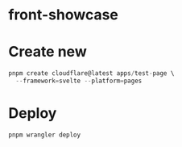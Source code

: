 # front-showcase

# Create new

```javascript
pnpm create cloudflare@latest apps/test-page \
  --framework=svelte --platform=pages
```

# Deploy

```bash
pnpm wrangler deploy
```
